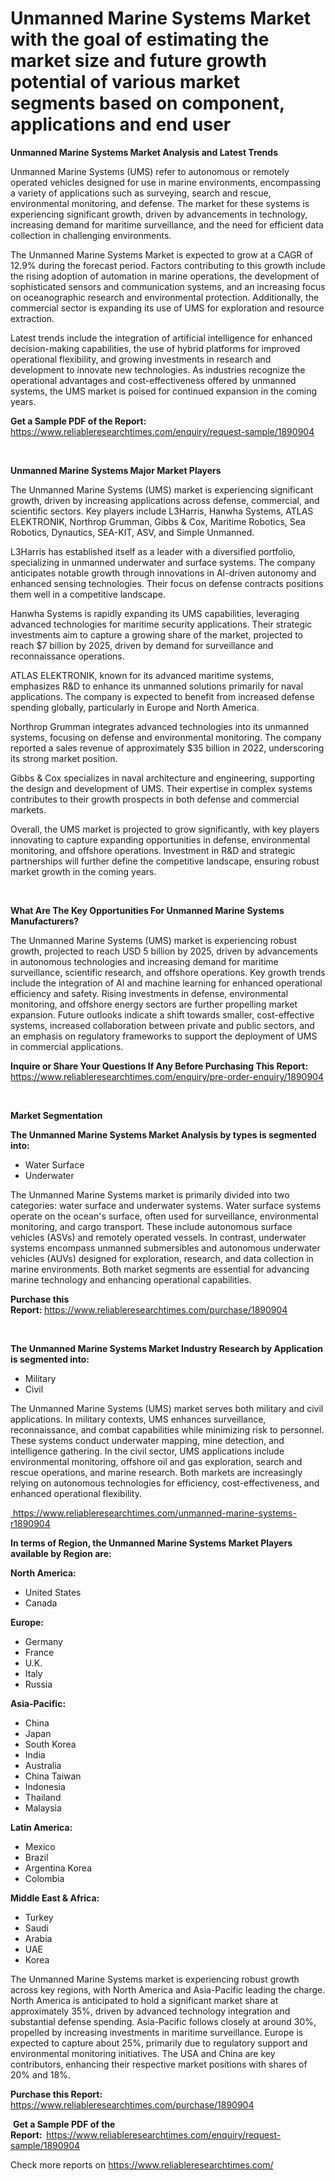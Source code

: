 <p><h1>Unmanned Marine Systems Market with the goal of estimating the market size and future growth potential of various market segments based on component, applications and end user</h1></p><p><strong>Unmanned Marine Systems Market Analysis and Latest Trends</strong></p>
<p><p>Unmanned Marine Systems (UMS) refer to autonomous or remotely operated vehicles designed for use in marine environments, encompassing a variety of applications such as surveying, search and rescue, environmental monitoring, and defense. The market for these systems is experiencing significant growth, driven by advancements in technology, increasing demand for maritime surveillance, and the need for efficient data collection in challenging environments. </p><p>The Unmanned Marine Systems Market is expected to grow at a CAGR of 12.9% during the forecast period. Factors contributing to this growth include the rising adoption of automation in marine operations, the development of sophisticated sensors and communication systems, and an increasing focus on oceanographic research and environmental protection. Additionally, the commercial sector is expanding its use of UMS for exploration and resource extraction. </p><p>Latest trends include the integration of artificial intelligence for enhanced decision-making capabilities, the use of hybrid platforms for improved operational flexibility, and growing investments in research and development to innovate new technologies. As industries recognize the operational advantages and cost-effectiveness offered by unmanned systems, the UMS market is poised for continued expansion in the coming years.</p></p>
<p><strong>Get a Sample PDF of the Report:&nbsp;</strong> <a href="https://www.reliableresearchtimes.com/enquiry/request-sample/1890904?utm_campaign=3108&utm_medium=2&utm_source=Github&utm_content=ia&utm_term=11042025&utm_id=unmanned-marine-systems">https://www.reliableresearchtimes.com/enquiry/request-sample/1890904</a></p>
<p>&nbsp;</p>
<p><strong>Unmanned Marine Systems Major Market Players</strong></p>
<p><p>The Unmanned Marine Systems (UMS) market is experiencing significant growth, driven by increasing applications across defense, commercial, and scientific sectors. Key players include L3Harris, Hanwha Systems, ATLAS ELEKTRONIK, Northrop Grumman, Gibbs & Cox, Maritime Robotics, Sea Robotics, Dynautics, SEA-KIT, ASV, and Simple Unmanned.</p><p>L3Harris has established itself as a leader with a diversified portfolio, specializing in unmanned underwater and surface systems. The company anticipates notable growth through innovations in AI-driven autonomy and enhanced sensing technologies. Their focus on defense contracts positions them well in a competitive landscape.</p><p>Hanwha Systems is rapidly expanding its UMS capabilities, leveraging advanced technologies for maritime security applications. Their strategic investments aim to capture a growing share of the market, projected to reach $7 billion by 2025, driven by demand for surveillance and reconnaissance operations.</p><p>ATLAS ELEKTRONIK, known for its advanced maritime systems, emphasizes R&D to enhance its unmanned solutions primarily for naval applications. The company is expected to benefit from increased defense spending globally, particularly in Europe and North America.</p><p>Northrop Grumman integrates advanced technologies into its unmanned systems, focusing on defense and environmental monitoring. The company reported a sales revenue of approximately $35 billion in 2022, underscoring its strong market position.</p><p>Gibbs & Cox specializes in naval architecture and engineering, supporting the design and development of UMS. Their expertise in complex systems contributes to their growth prospects in both defense and commercial markets.</p><p>Overall, the UMS market is projected to grow significantly, with key players innovating to capture expanding opportunities in defense, environmental monitoring, and offshore operations. Investment in R&D and strategic partnerships will further define the competitive landscape, ensuring robust market growth in the coming years.</p></p>
<p>&nbsp;</p>
<p><strong>What Are The Key Opportunities For Unmanned Marine Systems Manufacturers?</strong></p>
<p><p>The Unmanned Marine Systems (UMS) market is experiencing robust growth, projected to reach USD 5 billion by 2025, driven by advancements in autonomous technologies and increasing demand for maritime surveillance, scientific research, and offshore operations. Key growth trends include the integration of AI and machine learning for enhanced operational efficiency and safety. Rising investments in defense, environmental monitoring, and offshore energy sectors are further propelling market expansion. Future outlooks indicate a shift towards smaller, cost-effective systems, increased collaboration between private and public sectors, and an emphasis on regulatory frameworks to support the deployment of UMS in commercial applications.</p></p>
<p><strong>Inquire or Share Your Questions If Any Before Purchasing This Report:</strong> <a href="https://www.reliableresearchtimes.com/enquiry/pre-order-enquiry/1890904?utm_campaign=3108&utm_medium=2&utm_source=Github&utm_content=ia&utm_term=11042025&utm_id=unmanned-marine-systems">https://www.reliableresearchtimes.com/enquiry/pre-order-enquiry/1890904</a></p>
<p>&nbsp;</p>
<p><strong>Market Segmentation</strong></p>
<p><strong>The Unmanned Marine Systems Market Analysis by types is segmented into:</strong></p>
<p><ul><li>Water Surface</li><li>Underwater</li></ul></p>
<p><p>The Unmanned Marine Systems market is primarily divided into two categories: water surface and underwater systems. Water surface systems operate on the ocean's surface, often used for surveillance, environmental monitoring, and cargo transport. These include autonomous surface vehicles (ASVs) and remotely operated vessels. In contrast, underwater systems encompass unmanned submersibles and autonomous underwater vehicles (AUVs) designed for exploration, research, and data collection in marine environments. Both market segments are essential for advancing marine technology and enhancing operational capabilities.</p></p>
<p><strong>Purchase this Report:&nbsp;</strong><a href="https://www.reliableresearchtimes.com/purchase/1890904?utm_campaign=3108&utm_medium=2&utm_source=Github&utm_content=ia&utm_term=11042025&utm_id=unmanned-marine-systems">https://www.reliableresearchtimes.com/purchase/1890904</a></p>
<p>&nbsp;</p>
<p><strong>The Unmanned Marine Systems Market Industry Research by Application is segmented into:</strong></p>
<p><ul><li>Military</li><li>Civil</li></ul></p>
<p><p>The Unmanned Marine Systems (UMS) market serves both military and civil applications. In military contexts, UMS enhances surveillance, reconnaissance, and combat capabilities while minimizing risk to personnel. These systems conduct underwater mapping, mine detection, and intelligence gathering. In the civil sector, UMS applications include environmental monitoring, offshore oil and gas exploration, search and rescue operations, and marine research. Both markets are increasingly relying on autonomous technologies for efficiency, cost-effectiveness, and enhanced operational flexibility.</p></p>
<p><a href="https://www.reliableresearchtimes.com/unmanned-marine-systems-r1890904?utm_campaign=3108&utm_medium=2&utm_source=Github&utm_content=ia&utm_term=11042025&utm_id=unmanned-marine-systems">&nbsp;https://www.reliableresearchtimes.com/unmanned-marine-systems-r1890904</a></p>
<p><strong>In terms of Region, the Unmanned Marine Systems Market Players available by Region are:</strong></p>
<p>
    <p> <strong> North America: </strong>
        <ul>
            <li>United States</li>
            <li>Canada</li>
        </ul>
        </p> 
    <p> <strong> Europe: </strong>
        <ul>
            <li>Germany</li>
            <li>France</li>
            <li>U.K.</li>
            <li>Italy</li>
            <li>Russia</li>
        </ul>
        </p> 
    <p> <strong> Asia-Pacific: </strong>
        <ul>
            <li>China</li>
            <li>Japan</li>
            <li>South Korea</li>
            <li>India</li>
            <li>Australia</li>
            <li>China Taiwan</li>
            <li>Indonesia</li>
            <li>Thailand</li>
            <li>Malaysia</li>
        </ul>
        </p> 
    <p> <strong> Latin America: </strong>
        <ul>
            <li>Mexico</li>
            <li>Brazil</li>
            <li>Argentina Korea</li>
            <li>Colombia</li>
        </ul>
        </p> 
    <p> <strong> Middle East & Africa: </strong>
        <ul>
            <li>Turkey</li>
            <li>Saudi</li>
            <li>Arabia</li>
            <li>UAE</li>
            <li>Korea</li>
        </ul>
    </p>
    </p>
<p><p>The Unmanned Marine Systems market is experiencing robust growth across key regions, with North America and Asia-Pacific leading the charge. North America is anticipated to hold a significant market share at approximately 35%, driven by advanced technology integration and substantial defense spending. Asia-Pacific follows closely at around 30%, propelled by increasing investments in maritime surveillance. Europe is expected to capture about 25%, primarily due to regulatory support and environmental monitoring initiatives. The USA and China are key contributors, enhancing their respective market positions with shares of 20% and 18%.</p></p>
<p><strong>Purchase this Report: </strong><a href="https://www.reliableresearchtimes.com/purchase/1890904?utm_campaign=3108&utm_medium=2&utm_source=Github&utm_content=ia&utm_term=11042025&utm_id=unmanned-marine-systems">https://www.reliableresearchtimes.com/purchase/1890904</a></p>
<p>&nbsp;<strong>Get a Sample PDF of the Report:&nbsp;&nbsp;</strong><a href="https://www.reliableresearchtimes.com/enquiry/request-sample/1890904?utm_campaign=3108&utm_medium=2&utm_source=Github&utm_content=ia&utm_term=11042025&utm_id=unmanned-marine-systems">https://www.reliableresearchtimes.com/enquiry/request-sample/1890904</a></p>
<p><strong></strong></p>
<p>Check more reports on <a href="https://www.reliableresearchtimes.com/?utm_campaign=3108&utm_medium=2&utm_source=Github&utm_content=ia&utm_term=11042025&utm_id=unmanned-marine-systems">https://www.reliableresearchtimes.com/</a></p>